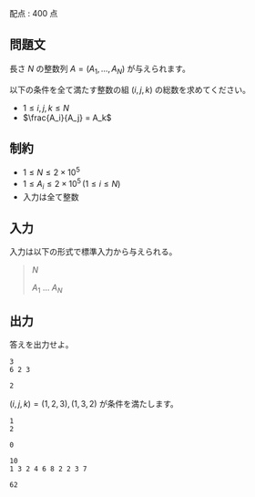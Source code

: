 配点 : $400$ 点

## 問題文

長さ $N$ の整数列 $A = (A_1, \dots, A_N)$ が与えられます。

以下の条件を全て満たす整数の組 $(i, j, k)$ の総数を求めてください。

- $1 \leq i, j, k \leq N$
- $\frac{A_i}{A_j} = A_k$

## 制約

- $1 \leq N \leq 2 \times 10^5$
- $1 \leq A_i \leq 2 \times 10^5 \, (1 \leq i \leq N)$
- 入力は全て整数

## 入力

入力は以下の形式で標準入力から与えられる。

> $N$
> 
> $A_1$ $\ldots$ $A_N$

## 出力

答えを出力せよ。

```input1
3
6 2 3
```

```output1
2
```

$(i, j, k) = (1, 2, 3), (1, 3, 2)$ が条件を満たします。

```input2
1
2
```

```output2
0
```

```input3
10
1 3 2 4 6 8 2 2 3 7
```

```output3
62
```